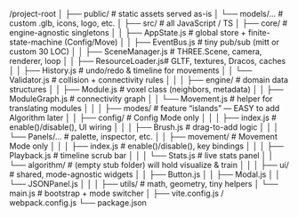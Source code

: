 /project-root
│
├── public/                  # static assets served as-is
│   └── models/…             #   custom .glb, icons, logo, etc.
│
├── src/                     # all JavaScript / TS
│   ├── core/                # engine-agnostic singletons
│   │   ├── AppState.js      # global store + finite-state-machine (Config/Move)
│   │   ├── EventBus.js      # tiny pub/sub (mitt or custom 30 LOC)
│   │   ├── SceneManager.js  # THREE.Scene, camera, renderer, loop
│   │   ├── ResourceLoader.js# GLTF, textures, Dracos, caches
│   │   ├── History.js       # undo/redo & timeline for movements
│   │   └── Validator.js     # collision + connectivity rules
│   │
│   ├── engine/              # domain data structures
│   │   ├── Module.js        # voxel class (neighbors, metadata)
│   │   ├── ModuleGraph.js   # connectivity graph
│   │   └── Movement.js      # helper for translating modules
│   │
│   ├── modes/               # feature “islands” — EASY to add Algorithm later
│   │   ├── config/          # Config Mode only
│   │   │   ├── index.js     # enable()/disable(), UI wiring
│   │   │   ├── Brush.js     # drag-to-add logic
│   │   │   └── Panels/…     # palette, inspector, etc.
│   │   ├── movement/        # Movement Mode only
│   │   │   ├── index.js     # enable()/disable(), key bindings
│   │   │   ├── Playback.js  # timeline scrub bar
│   │   │   └── Stats.js     # live stats panel
│   │   └── algorithm/       # (empty stub folder) will hold visualize & train
│   │
│   ├── ui/                  # shared, mode-agnostic widgets
│   │   ├── Button.js
│   │   ├── Modal.js
│   │   └── JSONPanel.js
│   │
│   ├── utils/               # math, geometry, tiny helpers
│   └── main.js              # bootstrap + mode switcher
│
├── vite.config.js / webpack.config.js
└── package.json